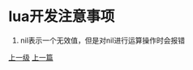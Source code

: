 # lua开发注意事项
1. nil表示一个无效值，但是对nil进行运算操作时会报错













[上一级](base.md)
[上一篇](lua_CartesianProduct.md)
